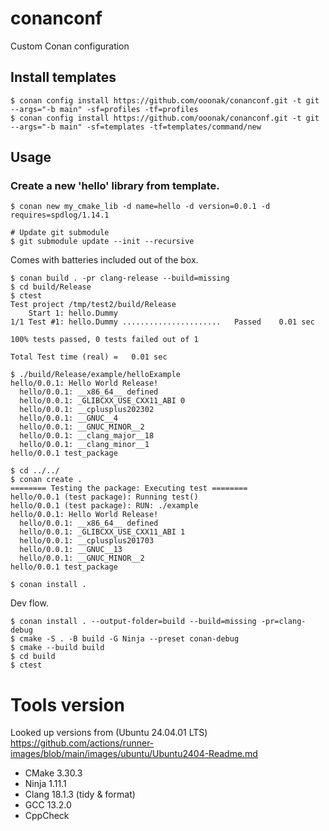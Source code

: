 # conanconf
Custom Conan configuration

## Install templates
```
$ conan config install https://github.com/ooonak/conanconf.git -t git --args="-b main" -sf=profiles -tf=profiles
$ conan config install https://github.com/ooonak/conanconf.git -t git --args="-b main" -sf=templates -tf=templates/command/new
```

## Usage
### Create a new 'hello' library from template.
```
$ conan new my_cmake_lib -d name=hello -d version=0.0.1 -d requires=spdlog/1.14.1

# Update git submodule
$ git submodule update --init --recursive
```

Comes with batteries included out of the box.

```
$ conan build . -pr clang-release --build=missing
$ cd build/Release
$ ctest
Test project /tmp/test2/build/Release
    Start 1: hello.Dummy
1/1 Test #1: hello.Dummy ......................   Passed    0.01 sec

100% tests passed, 0 tests failed out of 1

Total Test time (real) =   0.01 sec

$ ./build/Release/example/helloExample 
hello/0.0.1: Hello World Release!
  hello/0.0.1: __x86_64__ defined
  hello/0.0.1: _GLIBCXX_USE_CXX11_ABI 0
  hello/0.0.1: __cplusplus202302
  hello/0.0.1: __GNUC__4
  hello/0.0.1: __GNUC_MINOR__2
  hello/0.0.1: __clang_major__18
  hello/0.0.1: __clang_minor__1
hello/0.0.1 test_package

$ cd ../../
$ conan create .
======== Testing the package: Executing test ========
hello/0.0.1 (test package): Running test()
hello/0.0.1 (test package): RUN: ./example
hello/0.0.1: Hello World Release!
  hello/0.0.1: __x86_64__ defined
  hello/0.0.1: _GLIBCXX_USE_CXX11_ABI 1
  hello/0.0.1: __cplusplus201703
  hello/0.0.1: __GNUC__13
  hello/0.0.1: __GNUC_MINOR__2
hello/0.0.1 test_package

$ conan install .
```

Dev flow.
```
$ conan install . --output-folder=build --build=missing -pr=clang-debug
$ cmake -S . -B build -G Ninja --preset conan-debug
$ cmake --build build
$ cd build
$ ctest
```

# Tools version
Looked up versions from (Ubuntu 24.04.01 LTS) https://github.com/actions/runner-images/blob/main/images/ubuntu/Ubuntu2404-Readme.md

 - CMake 3.30.3
 - Ninja 1.11.1
 - Clang 18.1.3 (tidy & format)
 - GCC 13.2.0
 - CppCheck